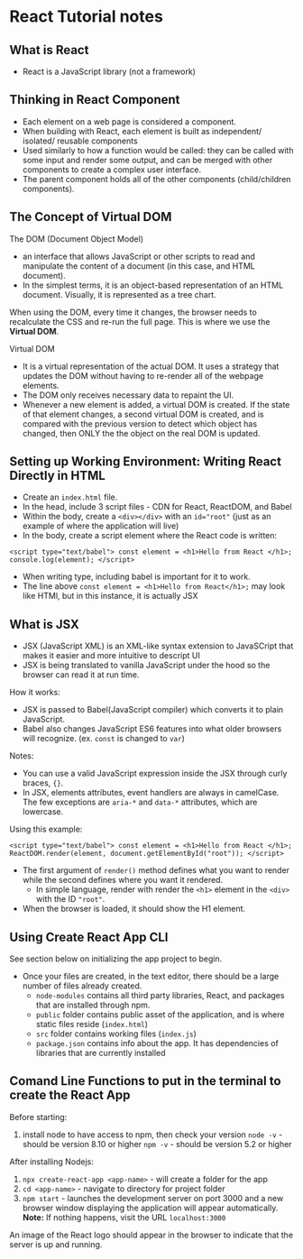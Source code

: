 # React Tutorial notes

## What is React

- React is a JavaScript library (not a framework)

## Thinking in React Component

- Each element on a web page is considered a component.
- When building with React, each element is built as independent/ isolated/ reusable components
- Used similarly to how a function would be called: they can be called with some input and render some output, and can be merged with other components to create a complex user interface.
- The parent component holds all of the other components (child/children components).

## The Concept of Virtual DOM

The DOM (Document Object Model)

- an interface that allows JavaScript or other scripts to read and manipulate the content of a document (in this case, and HTML document).
- In the simplest terms, it is an object-based representation of an HTML document. Visually, it is represented as a tree chart.

When using the DOM, every time it changes, the browser needs to recalculate the CSS and re-run the full page. This is where we use the **Virtual DOM**.

Virtual DOM

- It is a virtual representation of the actual DOM. It uses a strategy that updates the DOM without having to re-render all of the webpage elements.
- The DOM only receives necessary data to repaint the UI.
- Whenever a new element is added, a virtual DOM is created. If the state of that element changes, a second virtual DOM is created, and is compared with the previous version to detect which object has changed, then ONLY the the object on the real DOM is updated.

## Setting up Working Environment: Writing React Directly in HTML

- Create an `index.html` file.
- In the head, include 3 script files - CDN for React, ReactDOM, and Babel
- Within the body, create a `<div></div>` with an `id="root"` (just as an example of where the application will live)
- In the body, create a script element where the React code is written:

`<script type="text/babel">
    const element = <h1>Hello from React </h1>;
    console.log(element);
</script>`

- When writing type, including babel is important for it to work.
- The line above `const element = <h1>Hello from React</h1>;` may look like HTMl, but in this instance, it is actually JSX

## What is JSX

- JSX (JavaScript XML) is an XML-like syntax extension to JavaSCript that makes it easier and more intuitive to descript UI
- JSX is being translated to vanilla JavaScript under the hood so the browser can read it at run time.

How it works:

- JSX is passed to Babel(JavaScript compiler) which converts it to plain JavaScript.
- Babel also changes JavaScript ES6 features into what older browsers will recognize. (ex. `const` is changed to `var`)

Notes:

- You can use a valid JavaScript expression inside the JSX through curly braces, `{}`.
- In JSX, elements attributes, event handlers are always in camelCase. The few exceptions are `aria-*` and `data-*` attributes, which are lowercase.

Using this example:

`<script type="text/babel">
    const element = <h1>Hello from React </h1>;
    ReactDOM.render(element, document.getElementById("root"));
</script>`

- The first argument of `render()` method defines what you want to render while the second defines where you want it rendered.
  - In simple language, render with render the `<h1>` element in the `<div>` with the ID `"root"`.
- When the browser is loaded, it should show the H1 element.

## Using Create React App CLI

See section below on initializing the app project to begin.

- Once your files are created, in the text editor, there should be a large number of files already created.
  - `node-modules` contains all third party libraries, React, and packages that are installed through npm.
  - `public` folder contains public asset of the application, and is where static files reside (`index.html`)
  - `src` folder contains working files (`index.js`)
  - `package.json` contains info about the app. It has dependencies of libraries that are currently installed

## Comand Line Functions to put in the terminal to create the React App

Before starting:

1. install node to have access to npm, then check your version
`node -v` - should be version 8.10 or higher
`npm -v` - should be version 5.2 or higher

After installing Nodejs:

1. `npx create-react-app <app-name>` - will create a folder for the app
2. `cd <app-name>` - navigate to directory for project folder
3. `npm start` - launches the development server on port 3000 and a new browser window displaying the application will appear automatically. **Note:** If nothing happens, visit the URL `localhost:3000`

An image of the React logo should appear in the browser to indicate that the server is up and running.
